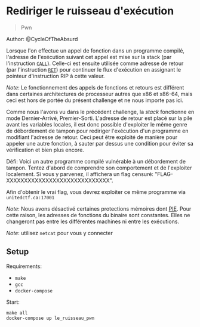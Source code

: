 # Rediriger le ruisseau d'exécution

> Pwn

Author: @CycleOfTheAbsurd

Lorsque l'on effectue un appel de fonction dans un programme compilé, l'adresse de l'exécution suivant cet appel est mise sur la stack (par l'instruction [`CALL`](https://www.felixcloutier.com/x86/call)). Celle-ci est ensuite utilisée comme adresse de retour (par l'instruction [`RET`](https://www.felixcloutier.com/x86/ret)) pour continuer le flux d'exécution en assignant le pointeur d'instruction RIP à cette valeur.

_Note_: Le fonctionnement des appels de fonctions et retours est différent dans certaines architectures de processeur autres que x86 et x86-64, mais ceci est hors de portée du présent challenge et ne nous importe pas ici.

Comme nous l'avons vu dans le précédent challenge, la _stack_ fonctionne en mode Dernier-Arrivé, Premier-Sorti. L'adresse de retour est placé sur la pile avant les variables locales, il est donc possible d'exploiter le même genre de débordement de tampon pour rediriger l'exécution d'un programme en modifiant l'adresse de retour. Ceci peut être exploité de manière pour appeler une autre fonction, à sauter par dessus une condition pour éviter sa vérification et bien plus encore.

Défi: Voici un autre programme compilé vulnérable à un débordement de tampon. Tentez d'abord de comprendre son comportement et de l'exploiter localement. Si vous y parvenez, il affichera un flag censuré: "FLAG-XXXXXXXXXXXXXXXXXXXXXXXXXXXXX".

Afin d'obtenir le vrai flag, vous devrez exploiter ce même programme via `unitedctf.ca:17001`

_Note_: Nous avons désactivé certaines protections mémoires dont [PIE](https://en.wikipedia.org/wiki/Position-independent_code). Pour cette raison, les adresses de fonctions du binaire sont constantes. Elles ne changeront pas entre les différentes machines ni entre les exécutions.

_Note_: utilisez `netcat` pour vous y connecter


## Setup

Requirements:
- `make`
- `gcc`
- `docker-compose`

Start:

```
make all
docker-compose up le_ruisseau_pwn
```
